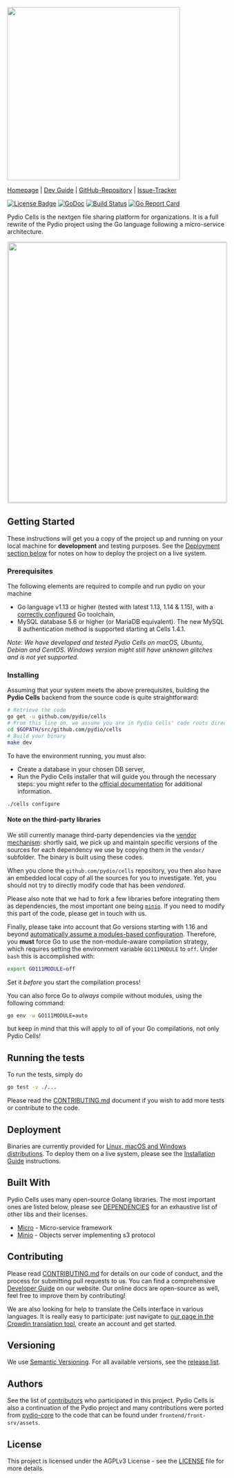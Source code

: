 <img src="https://github.com/pydio/cells/wiki/images/PydioCellsColor.png" width="400" />

[Homepage](https://pydio.com/) | [Dev Guide](https://pydio.com/en/docs/developer-guide) | [GitHub-Repository](https://github.com/pydio/cells) |
[Issue-Tracker](https://github.com/pydio/cells/issues)

[![License Badge](https://img.shields.io/badge/License-AGPL%203%2B-blue.svg)](LICENSE)
[![GoDoc](https://godoc.org/github.com/pydio/cells?status.svg)](https://godoc.org/github.com/pydio/cells)
[![Build Status](https://travis-ci.org/pydio/cells.svg?branch=master)](https://travis-ci.org/pydio/cells)
[![Go Report Card](https://goreportcard.com/badge/github.com/pydio/cells?rand=3)](https://goreportcard.com/report/github.com/pydio/cells)

Pydio Cells is the nextgen file sharing platform for organizations. It is a full rewrite of the Pydio project using the Go language following a micro-service architecture.

<p align="center">
  <img src="https://github.com/pydio/cells-dist/raw/master/resources/v1.4.0/homepage.png" width="600" style="border: 3px solid #e0e0e0; border-radius: 5px;"/>
</p>

## Getting Started

These instructions will get you a copy of the project up and running on your local machine for **development** and testing purposes. See the [Deployment section below](#deployment) for notes on how to deploy the project on a live system.

### Prerequisites

The following elements are required to compile and run pydio on your machine

- Go language v1.13 or higher (tested with latest 1.13, 1.14 & 1.15), with a [correctly configured](https://golang.org/doc/install#testing) Go toolchain,
- MySQL database 5.6 or higher (or MariaDB equivalent). The new MySQL 8 authentication method is supported starting at Cells 1.4.1.

_Note: We have developed and tested Pydio Cells on macOS, Ubuntu, Debian and CentOS. Windows version might still have unknown glitches and is not yet supported._

### Installing

Assuming that your system meets the above prerequisites, building the **Pydio Cells** backend from the source code is quite straightforward:

```sh
# Retrieve the code
go get -u github.com/pydio/cells
# From this line on, we assume you are in Pydio Cells' code roots directory
cd $GOPATH/src/github.com/pydio/cells
# Build your binary
make dev
```

To have the environment running, you must also:

- Create a database in your chosen DB server,
- Run the Pydio Cells installer that will guide you through the necessary steps: you might refer to the [official documentation](https://pydio.com/en/docs/cells/v2/cells-installation) for additional information.

```sh
./cells configure
```

#### Note on the third-party libraries

We still currently manage third-party dependencies via the [vendor mechanism](https://github.com/kardianos/govendor): shortly said, we pick up and maintain specific versions of the sources for each dependency we use by copying them in the `vendor/` subfolder. The binary is built using these codes.

When you clone the `github.com/pydio/cells` repository, you then also have an embedded local copy of all the sources for you to investigate. Yet, you should not try to directly modify code that has been _vendored_.

Please also note that we had to fork a few libraries before integrating them as dependencies, the most important one being [`minio`](https://github.com/minio/minio). If you need to modify this part of the code, please get in touch with us.

Finally, please take into account that Go versions starting with 1.16 and beyond [automatically assume a modules-based configuration](https://go.dev/blog/go116-module-changes). Therefore, you **must** force Go to use the non-module-aware compilation strategy, which requires setting the environment variable `GO111MODULE` to `off`. Under `bash` this is accomplished with:

```sh
export GO111MODULE=off
```

Set it _before_ you start the compilation process!

You can also force Go to _always_ compile without modules, using the following command:

```sh
go env -w GO111MODULE=auto
```

but keep in mind that this will apply to _all_ of your Go compilations, not only Pydio Cells!

## Running the tests

To run the tests, simply do

```sh
go test -v ./...
```

Please read the [CONTRIBUTING.md](CONTRIBUTING.md) document if you wish to add more tests or contribute to the code.

## Deployment

Binaries are currently provided for [Linux, macOS and Windows distributions](https://pydio.com/en/download). To deploy them on a live system, please see the [Installation Guide](https://pydio.com/en/docs/cells/v2/cells-installation) instructions.

## Built With

Pydio Cells uses many open-source Golang libraries. The most important ones are listed below, please see [DEPENDENCIES](DEPENDENCIES) for an exhaustive list of other libs and their licenses.

- [Micro](https://github.com/micro/micro) - Micro-service framework
- [Minio](https://github.com/minio/minio) - Objects server implementing s3 protocol

## Contributing

Please read [CONTRIBUTING.md](CONTRIBUTING.md) for details on our code of conduct, and the process for submitting pull requests to us. You can find a comprehensive [Developer Guide](https://pydio.com/en/docs/developer-guide) on our website. Our online docs are open-source as well, feel free to improve them by contributing!

We are also looking for help to translate the Cells interface in various languages.
It is really easy to participate: just navigate to [our page in the Crowdin translation tool](https://crowdin.com/project/pydio-cells), create an account and get started.

## Versioning

We use [Semantic Versioning](http://semver.org/). For all available versions, see the [release list](https://github.com/pydio/cells/releases).

## Authors

See the list of [contributors](https://github.com/pydio/cells/graphs/contributors) who participated in this project. Pydio Cells is also a continuation of the Pydio project and many contributions were ported from [pydio-core](https://github.com/pydio/pydio-core) to the code that can be found under `frontend/front-srv/assets`.

## License

This project is licensed under the AGPLv3 License - see the [LICENSE](LICENSE) file for more details.
